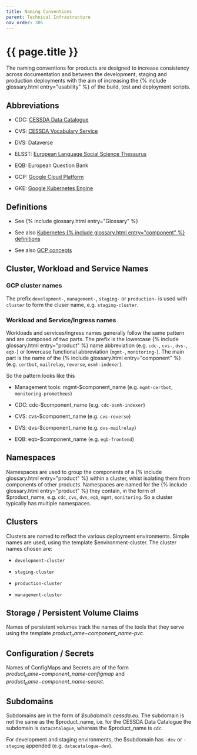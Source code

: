 ```yaml
---
title: Naming Conventions
parent: Technical Infrastructure
nav_order: 305
---
```


# {{ page.title }}

The naming conventions for products are designed to increase consistency across documentation and between the development,
 staging and production deployments with the aim of increasing the {% include glossary.html entry="usability" %} of the build,
 test and deployment scripts.

## Abbreviations

- CDC: [CESSDA Data Catalogue](<https://datacatalogue.cessda.eu/>)

- CVS: [CESSDA Vocabulary Service](<https://vocabularies.cessda.eu/#!discover>)

- DVS: Dataverse

- ELSST: [European Language Social Science Thesaurus](<https://elsst.ukdataservice.ac.uk/>)

- EQB: European Question Bank

- GCP: [Google Cloud Platform](<https://cloud.google.com>)

- GKE: [Google Kubernetes Engine](<https://console.cloud.google.com/kubernetes/>)

## Definitions

- See {% include glossary.html entry="Glossary" %}

- See also [Kubernetes  {% include glossary.html entry="component" %} definitions](https://kubernetes.io/docs/concepts/overview/components/)

- See also [GCP concepts](https://cloud.google.com/docs/overview/)

## Cluster, Workload and Service Names

### GCP cluster names

The prefix `development-`, `management-`, `staging-` or `production-` is used with `cluster` to form the cluser name, e.g. `staging-cluster`.

### Workload and Service/Ingress names

Workloads and services/ingress names generally follow the same pattern and are composed of two parts.
The prefix is the lowercase  {% include glossary.html entry="product" %} name abbreviation (e.g. `cdc-`, `cvs-`, `dvs-`, `eqb-`)
or lowercase functional abbreviation (`mgmt-`, `monitoring-`). The main part is the name of
the  {% include glossary.html entry="component" %} (e.g. `certbot`, `mailrelay`, `reverse`, `osmh-indexer`).

So the pattern looks like this

- Management tools: mgmt-$component_name (e.g. `mgmt-certbot`, `monitoring-prometheus`)

- CDC: cdc-$component_name (e.g. `cdc-osmh-indexer`)

- CVS: cvs-$component_name (e.g. `cvs-reverse`)

- DVS: dvs-$component_name (e.g. `dvs-mailrelay`)

- EQB: eqb-$component_name (e.g. `eqb-frontend`)

## Namespaces

Namespaces are used to group the components of a  {% include glossary.html entry="product" %}
within a cluster, whist isolating them from components of other products.
Namespaces are named for the  {% include glossary.html entry="product" %} they contain,
in the form of $product_name, e.g. `cdc`, `cvs`, `dvs`, `eqb`, `mgmt`, `monitoring`.
So a cluster typically has multiple namespaces.

## Clusters

Clusters are named to reflect the various deployment environments. Simple names are used, using the template $environment-cluster.
 The cluster names chosen are:

- `development-cluster`

- `staging-cluster`

- `production-cluster`

- `management-cluster`

## Storage / Persistent Volume Claims

Names of persistent volumes track the names of the tools that they serve using the template *$product_name-$component_name-pvc*.

## Configuration / Secrets

Names of ConfigMaps and Secrets are of the form *$product_name-$component_name-configmap* and *$product_name-$component_name-secret*.

## Subdomains

Subdomains are in the form of *$subdomain.cessda.eu*. The subdomain is not the same as the $product_name,
i.e. for the CESSDA Data Catalogue the subdomain is `datacatalogue`, whereas the $product_name is `cdc`.

For development and staging environments, the $subdomain has `-dev` or `-staging` appended (e.g. `datacatalogue-dev`).
